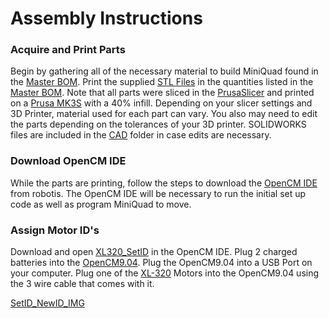 # Assembly Instructions

### Acquire and Print Parts

Begin by gathering all of the necessary material to build MiniQuad found in the [Master BOM](https://github.com/MiniQuad/robot/blob/master/Master%20BOM.md). Print the supplied [STL Files](https://github.com/MiniQuad/robot/tree/master/STL%20Files) in the quantities listed in the [Master BOM](https://github.com/MiniQuad/robot/blob/master/Master%20BOM.md). Note that all parts were sliced in the [PrusaSlicer](https://www.prusa3d.com/prusaslicer/) and printed on a [Prusa MK3S](https://shop.prusa3d.com/en/3d-printers/180-original-prusa-i3-mk3s-kit.html?gclid=Cj0KCQjwvvj5BRDkARIsAGD9vlIFy3uEIDK6V4373JYZdU8jZu2v4UQswNzl50jHS7kUwZr2Ial2l-0aAnDAEALw_wcB) with a 40% infill. Depending on your slicer settings and 3D Printer, material used for each part can vary. You also may need to edit the parts depending on the tolerances of your 3D printer. SOLIDWORKS files are included in the [CAD](https://github.com/MiniQuad/robot/tree/master/CAD) folder in case edits are necessary.

### Download OpenCM IDE

While the parts are printing, follow the steps to download the [OpenCM IDE](https://emanual.robotis.com/docs/en/software/opencm_ide/getting_started/) from robotis. The OpenCM IDE will be necessary to run the initial set up code as well as program MiniQuad to move. 

### Assign Motor ID's

Download and open [XL320_SetID](www.google.com) in the OpenCM IDE. Plug 2 charged batteries into the [OpenCM9.04](http://www.robotis.us/opencm9-04-c-with-onboard-xl-type-connectors/). Plug the OpenCM9.04 into a USB Port on your computer. Plug one of the [XL-320](http://www.robotis.us/dynamixel-xl-320/) Motors into the OpenCM9.04 using the 3 wire cable that comes with it. 

[SetID_NewID_IMG](https://user-images.githubusercontent.com/69541527/90815533-d7e38380-e2f8-11ea-86dd-e6b72a63cba3.PNG)
